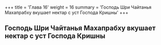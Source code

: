 +++
title = 'Глава 16'
weight = 16
summary = 'Господь Шри Чайтанья Махапрабху вкушает нектар с уст Господа Кришны'
+++
## Господь Шри Чайтанья Махапрабху вкушает нектар с уст Господа Кришны
